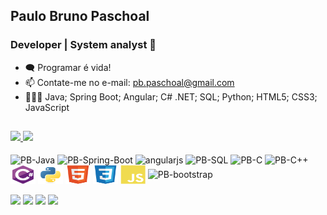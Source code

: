 ## Paulo Bruno Paschoal 
### Developer | System analyst 💬

- :left_speech_bubble: Programar é vida!
- 📫 Contate-me no e-mail: pb.paschoal@gmail.com
- 👨🏻‍💻 Java; Spring Boot; Angular; C# .NET; SQL; Python; HTML5; CSS3; JavaScript

##

<div>
    <a href="https://github.com/pbpaschoal">
        <img height="200em"
            src="https://github-readme-stats.vercel.app/api?username=pbpaschoal&show_icons=true&theme=radical&include_all_commits=true&count_private=true"/> 
        <img height="200em"
        src="https://github-readme-stats.vercel.app/api/top-langs/?username=pbpaschoal&layout=compact&langs_count=16&theme=radical"/>
    </a>
</div>


<div style="display: inline_block"><br>
    <img align="center" alt="PB-Java" height="45" width="40"
        src="https://cdn.jsdelivr.net/gh/devicons/devicon/icons/java/java-original-wordmark.svg">
    <img align="center" alt="PB-Spring-Boot" height="30" width="50"
        src="https://cdn.jsdelivr.net/gh/devicons/devicon/icons/spring/spring-original.svg">
    <img align="center" width="40" height="40" src="https://img.icons8.com/color/48/angularjs.png" alt="angularjs"/>
    <img align="center" alt="PB-SQL" height="30" width="50"
        src="https://github.com/PBPaschoal/SQL/blob/main/Udemy/SQL/Imagens/sql.png?raw=true">
    <img align="center" alt="PB-C" height="30" width="40"
        src="https://cdn.jsdelivr.net/gh/devicons/devicon/icons/c/c-original.svg">
    <img align="center" alt="PB-C++" height="30" width="40"
        src="https://cdn.jsdelivr.net/gh/devicons/devicon/icons/cplusplus/cplusplus-original.svg">
    <img align="center" alt="PB-Csharp" height="30" width="40"
        src="https://raw.githubusercontent.com/devicons/devicon/master/icons/csharp/csharp-original.svg">
    <img align="center" alt="PB-Python" height="30" width="40"
        src="https://raw.githubusercontent.com/devicons/devicon/master/icons/python/python-original.svg">
    <img align="center" alt="PB-HTML" height="30" width="40"
        src="https://raw.githubusercontent.com/devicons/devicon/master/icons/html5/html5-original.svg">
    <img align="center" alt="PB-CSS" height="30" width="40"
        src="https://raw.githubusercontent.com/devicons/devicon/master/icons/css3/css3-original.svg">
    <img align="center" alt="PB-Js" height="30" width="40"
        src="https://raw.githubusercontent.com/devicons/devicon/master/icons/javascript/javascript-plain.svg">
    <img align="center" alt="PB-bootstrap" height="40" width="40"
        src="https://cdn.jsdelivr.net/gh/devicons/devicon/icons/bootstrap/bootstrap-original.svg">
</div>

<div>
    <br><a href="mailto:pb.paschoal@gmail.com"><img
            src="https://img.shields.io/badge/-Gmail-%23333?style=for-the-badge&logo=gmail&logoColor=white"
            target="_blank"></a>
    <a href="https://www.linkedin.com/in/pbpaschoal/" target="_blank"><img
            src="https://img.shields.io/badge/-LinkedIn-%230077B5?style=for-the-badge&logo=linkedin&logoColor=white"
            target="_blank"></a>
    <a href="https://instagram.com/fjobstack" target="_blank"><img
            src="https://img.shields.io/badge/-Instagram-%23E4405F?style=for-the-badge&logo=instagram&logoColor=white"
            target="_blank"></a>
    <a href="https://pbpaschoal.com/" target="_blank"><img
            src="https://img.shields.io/website?color=green&down_color=red&down_message=up&logo=Web&logoColor=red&up_color=green&up_message=PBPaschoal&url=https%3A%2F%2Fgithub.com%2FPBPaschoal"></a>
</div>
